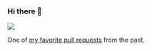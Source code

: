 ### Hi there 👋

![](https://github-profile-trophy.vercel.app/?username=pglombardo&theme=darkhub)

One of [my favorite pull requests](https://github.com/tracelytics/ruby-traceview/pull/168) from the past.

<!--
**pglombardo/pglombardo** is a ✨ _special_ ✨ repository because its `README.md` (this file) appears on your GitHub profile.

Here are some ideas to get you started:

- 🔭 I’m currently working on ...
- 🌱 I’m currently learning ...
- 👯 I’m looking to collaborate on ...
- 🤔 I’m looking for help with ...
- 💬 Ask me about ...
- 📫 How to reach me: ...
- 😄 Pronouns: ...
- ⚡ Fun fact: ...
-->
